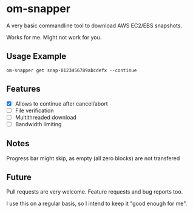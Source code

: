 # om-snapper

A very basic commandline tool to download AWS EC2/EBS snapshots.

Works for me. Might not work for you.

## Usage Example

```
om-snapper get snap-0123456789abcdefx --continue
```

## Features
- [x] Allows to continue after cancel/abort
- [ ] File verification
- [ ] Multithreaded download
- [ ] Bandwidth limiting

## Notes

Progress bar might skip, as empty (all zero blocks) are not transfered

## Future

Pull requests are very welcome.
Feature requests and bug reports too.


I use this on a regular basis, so I intend to keep it "good enough for me".
